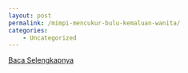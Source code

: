 ```yaml
---
layout: post
permalink: /mimpi-mencukur-bulu-kemaluan-wanita/
categories:
    - Uncategorized
---
```


[Baca Selengkapnya](/02)